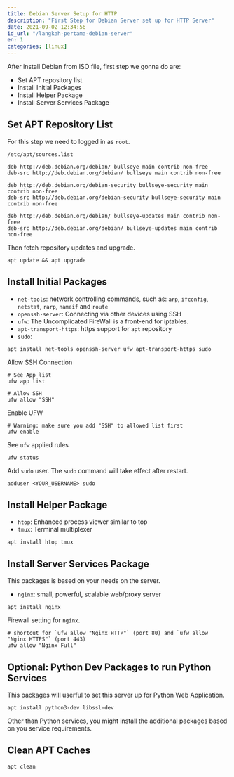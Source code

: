 ```yaml
---
title: Debian Server Setup for HTTP
description: "First Step for Debian Server set up for HTTP Server"
date: 2021-09-02 12:34:56
id_url: "/langkah-pertama-debian-server"
en: 1
categories: [linux]
---
```



After install Debian from ISO file, first step we gonna do are:

 - Set APT repository list
 - Install Initial Packages
 - Install Helper Package
 - Install Server Services Package


## Set APT Repository List

For this step we need to logged in as `root`.

`/etc/apt/sources.list`
```
deb http://deb.debian.org/debian/ bullseye main contrib non-free
deb-src http://deb.debian.org/debian/ bullseye main contrib non-free

deb http://deb.debian.org/debian-security bullseye-security main contrib non-free
deb-src http://deb.debian.org/debian-security bullseye-security main contrib non-free

deb http://deb.debian.org/debian/ bullseye-updates main contrib non-free
deb-src http://deb.debian.org/debian/ bullseye-updates main contrib non-free
```

Then fetch repository updates and upgrade.

```shell
apt update && apt upgrade
```

## Install Initial Packages

 - `net-tools`: network controlling commands, such as: `arp`, `ifconfig`, `netstat`, `rarp`, `nameif` and `route`
 - `openssh-server`: Connecting via other devices using SSH
 - `ufw`: The Uncomplicated FireWall is a front-end for iptables.
 - `apt-transport-https`: https support for `apt` repository
 - `sudo`: 

```shell
apt install net-tools openssh-server ufw apt-transport-https sudo
```

Allow SSH Connection
```shell
# See App list
ufw app list

# Allow SSH
ufw allow "SSH"
```

Enable UFW
```shell
# Warning: make sure you add "SSH" to allowed list first
ufw enable
```

See `ufw` applied rules
```shell
ufw status
```

Add `sudo` user. The `sudo` command will take effect after restart.
```shell
adduser <YOUR_USERNAME> sudo
```

## Install Helper Package

 - `htop`: Enhanced process viewer similar to top
 - `tmux`: Terminal multiplexer

```shell
apt install htop tmux
```

## Install Server Services Package

This packages is based on your needs on the server.

 - `nginx`: small, powerful, scalable web/proxy server

```shell
apt install nginx
```

Firewall setting for `nginx`.
```shell
# shortcut for `ufw allow "Nginx HTTP"` (port 80) and `ufw allow "Nginx HTTPS"` (port 443)
ufw allow "Nginx Full"
```

## Optional: Python Dev Packages to run Python Services

This packages will userful to set this server up for Python Web Application.

```shell
apt install python3-dev libssl-dev
```

Other than Python services, you might install the additional packages based on you service requirements.


## Clean APT Caches

```shell
apt clean
```
